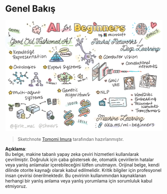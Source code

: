 # Genel Bakış

![Doodle'da Genel Bakış](../../../translated_images/ai-overview.0857791951d19500d0ef8b803d77110c738dcafc52306e6d68724742cd4af167.tr.png)

> Sketchnote [Tomomi Imura](https://twitter.com/girlie_mac) tarafından hazırlanmıştır.

**Açıklama**:  
Bu belge, makine tabanlı yapay zeka çeviri hizmetleri kullanılarak çevrilmiştir. Doğruluk için çaba göstersek de, otomatik çevirilerin hatalar veya yanlış anlamalar içerebileceğini lütfen unutmayın. Orijinal belge, kendi dilinde otorite kaynağı olarak kabul edilmelidir. Kritik bilgiler için profesyonel insan çevirisi önerilmektedir. Bu çevirinin kullanımından kaynaklanan herhangi bir yanlış anlama veya yanlış yorumlama için sorumluluk kabul etmiyoruz.
